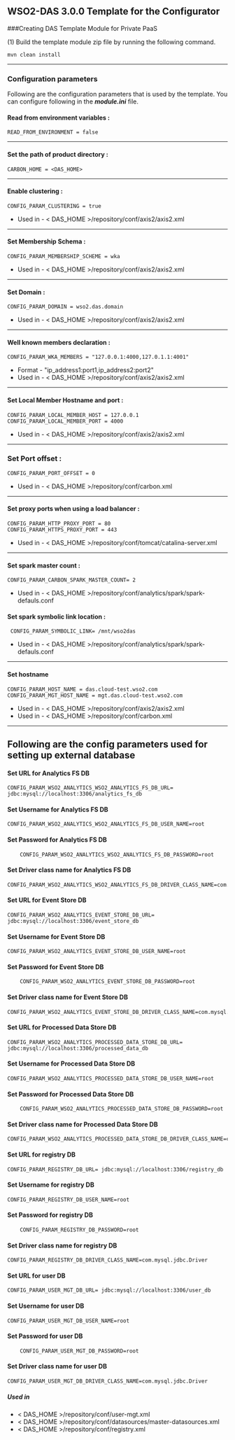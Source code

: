WSO2-DAS 3.0.0 Template for the Configurator
-------------------------------------------------------------------------------------

###Creating DAS Template Module for Private PaaS

(1) Build the template module zip file by running the following command.

```
mvn clean install
```

---
### Configuration parameters
Following are the configuration parameters that is used by the template.
You can configure following in the ***module.ini*** file.

#### Read from environment variables :


    READ_FROM_ENVIRONMENT = false
 

-------------------------------------------------------------------------------------

#### Set the path of product directory :

    CARBON_HOME = <DAS_HOME>

---

#### Enable clustering :

    CONFIG_PARAM_CLUSTERING = true

* Used in - < DAS_HOME >/repository/conf/axis2/axis2.xml

---

#### Set Membership Schema :

    CONFIG_PARAM_MEMBERSHIP_SCHEME = wka

* Used in - < DAS_HOME >/repository/conf/axis2/axis2.xml

---

#### Set Domain :

    CONFIG_PARAM_DOMAIN = wso2.das.domain

* Used in - < DAS_HOME >/repository/conf/axis2/axis2.xml

---

#### Well known members declaration :

    CONFIG_PARAM_WKA_MEMBERS = "127.0.0.1:4000,127.0.1.1:4001"

* Format - "ip_address1:port1,ip_address2:port2"
* Used in - < DAS_HOME >/repository/conf/axis2/axis2.xml

---

#### Set Local Member Hostname and port :

    CONFIG_PARAM_LOCAL_MEMBER_HOST = 127.0.0.1
    CONFIG_PARAM_LOCAL_MEMBER_PORT = 4000

* Used in - < DAS_HOME >/repository/conf/axis2/axis2.xml

---

### Set Port offset :

    CONFIG_PARAM_PORT_OFFSET = 0

* Used in - < DAS_HOME >/repository/conf/carbon.xml

---
#### Set proxy ports when using a load balancer :

    CONFIG_PARAM_HTTP_PROXY_PORT = 80
    CONFIG_PARAM_HTTPS_PROXY_PORT = 443

* Used in - < DAS_HOME >/repository/conf/tomcat/catalina-server.xml

---
#### Set spark master count  :

    CONFIG_PARAM_CARBON_SPARK_MASTER_COUNT= 2

 * Used in - < DAS_HOME >/repository/conf/analytics/spark/spark-defauls.conf

 #### Set spark symbolic link location :

     CONFIG_PARAM_SYMBOLIC_LINK= /mnt/wso2das

  * Used in - < DAS_HOME >/repository/conf/analytics/spark/spark-defauls.conf

---
#### Set hostname
    CONFIG_PARAM_HOST_NAME = das.cloud-test.wso2.com
    CONFIG_PARAM_MGT_HOST_NAME = mgt.das.cloud-test.wso2.com

* Used in - < DAS_HOME >/repository/conf/axis2/axis2.xml
* Used in - < DAS_HOME >/repository/conf/carbon.xml

---

## Following are the config parameters used for setting up external database

#### Set URL for Analytics FS DB

    CONFIG_PARAM_WSO2_ANALYTICS_WSO2_ANALYTICS_FS_DB_URL= jdbc:mysql://localhost:3306/analytics_fs_db

#### Set Username for Analytics FS DB

    CONFIG_PARAM_WSO2_ANALYTICS_WSO2_ANALYTICS_FS_DB_USER_NAME=root

#### Set Password for Analytics FS DB
```
    CONFIG_PARAM_WSO2_ANALYTICS_WSO2_ANALYTICS_FS_DB_PASSWORD=root
```
#### Set Driver class name for Analytics FS DB

    CONFIG_PARAM_WSO2_ANALYTICS_WSO2_ANALYTICS_FS_DB_DRIVER_CLASS_NAME=com.mysql.jdbc.Driver

#### Set URL for Event Store DB

    CONFIG_PARAM_WSO2_ANALYTICS_EVENT_STORE_DB_URL= jdbc:mysql://localhost:3306/event_store_db

#### Set Username for Event Store DB

    CONFIG_PARAM_WSO2_ANALYTICS_EVENT_STORE_DB_USER_NAME=root

#### Set Password for Event Store DB
```
    CONFIG_PARAM_WSO2_ANALYTICS_EVENT_STORE_DB_PASSWORD=root
```
#### Set Driver class name for Event Store DB

    CONFIG_PARAM_WSO2_ANALYTICS_EVENT_STORE_DB_DRIVER_CLASS_NAME=com.mysql.jdbc.Driver

#### Set URL for Processed Data Store DB

    CONFIG_PARAM_WSO2_ANALYTICS_PROCESSED_DATA_STORE_DB_URL= jdbc:mysql://localhost:3306/processed_data_db

#### Set Username for Processed Data Store DB

    CONFIG_PARAM_WSO2_ANALYTICS_PROCESSED_DATA_STORE_DB_USER_NAME=root

#### Set Password for Processed Data Store DB
```
    CONFIG_PARAM_WSO2_ANALYTICS_PROCESSED_DATA_STORE_DB_PASSWORD=root
```
#### Set Driver class name for Processed Data Store DB

    CONFIG_PARAM_WSO2_ANALYTICS_PROCESSED_DATA_STORE_DB_DRIVER_CLASS_NAME=com.mysql.jdbc.Driver

#### Set URL for registry DB

    CONFIG_PARAM_REGISTRY_DB_URL= jdbc:mysql://localhost:3306/registry_db

#### Set Username for registry DB

    CONFIG_PARAM_REGISTRY_DB_USER_NAME=root

#### Set Password for registry DB
```
    CONFIG_PARAM_REGISTRY_DB_PASSWORD=root
```
#### Set Driver class name for registry DB

    CONFIG_PARAM_REGISTRY_DB_DRIVER_CLASS_NAME=com.mysql.jdbc.Driver

#### Set URL for user DB

    CONFIG_PARAM_USER_MGT_DB_URL= jdbc:mysql://localhost:3306/user_db

#### Set Username for user DB

    CONFIG_PARAM_USER_MGT_DB_USER_NAME=root

#### Set Password for user DB
```
    CONFIG_PARAM_USER_MGT_DB_PASSWORD=root
```
#### Set Driver class name for user DB

    CONFIG_PARAM_USER_MGT_DB_DRIVER_CLASS_NAME=com.mysql.jdbc.Driver
##### Used in

* < DAS_HOME >/repository/conf/user-mgt.xml
* < DAS_HOME >/repository/conf/datasources/master-datasources.xml
* < DAS_HOME >/repository/conf/registry.xml
